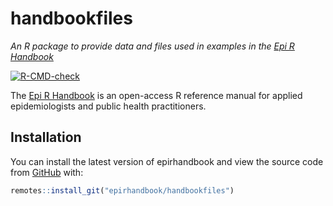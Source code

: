 
# handbookfiles

*An R package to provide data and files used in examples in the [Epi R
Handbook](https://epirhandbook.com/index.html)*

<!-- badges: start -->

[![R-CMD-check](https://github.com/epirhandbook/handbookfiles/workflows/R-CMD-check/badge.svg)](https://github.com/epirhandbook/handbookfiles/actions)
<!-- badges: end -->

The [Epi R Handbook](https://epirhandbook.com/index.html) is an
open-access R reference manual for applied epidemiologists and public
health practitioners.

## Installation

You can install the latest version of epirhandbook and view the source
code from [GitHub](https://github.com/epirhandbook/handbookfiles) with:

``` r
remotes::install_git("epirhandbook/handbookfiles")
```
